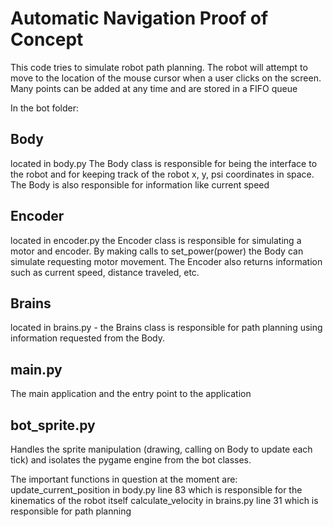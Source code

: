 # Automatic Navigation Proof of Concept
This code tries to simulate robot path planning. The robot will attempt to move to the location of the mouse cursor when a user clicks on the screen. Many points can be added at any time and are stored in a FIFO queue 

In the bot folder:
## Body
located in body.py 
The Body class is responsible for being the interface to the robot and for keeping track of the robot x, y, psi coordinates in space. The Body is also responsible for information like current speed

## Encoder 
located in encoder.py
the Encoder class is responsible for simulating a motor and encoder. By making calls to set_power(power) the Body can simulate requesting motor movement. The Encoder also returns information such as current speed, distance traveled, etc.

## Brains
located in brains.py - the Brains class is responsible for path planning using information requested from the Body. 

## main.py
The main application and the entry point to the application
## bot_sprite.py 
Handles the sprite manipulation (drawing, calling on Body to update each tick) and isolates the pygame engine from the bot classes. 

The important functions in question at the moment are:
update_current_position in body.py line 83 which is responsible for the kinematics of the robot itself 
calculate_velocity in brains.py line 31 which is responsible for path planning
